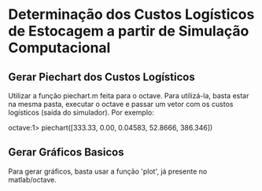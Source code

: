 Determinação dos Custos Logísticos de Estocagem a partir de Simulação Computacional
===================================================================================

Gerar Piechart dos Custos Logísticos
------------------------------------
Utilizar a função piechart.m feita para o octave. Para utilizá-la, basta estar
na mesma pasta, executar o octave e passar um vetor com os custos logísticos
(saída do simulador). Por exemplo:

 octave:1> piechart([333.33, 0.00, 0.04583, 52.8666, 386.346])


Gerar Gráficos Basicos
----------------------
Para gerar gráficos, basta usar a função 'plot', já presente no matlab/octave.
